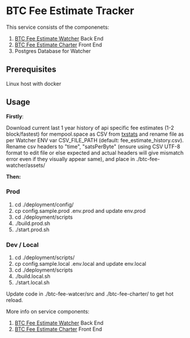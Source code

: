 # BTC Fee Estimate Tracker

This service consists of the componenets:
1. [BTC Fee Estimate Watcher](btc-fee-watcher/README.md) Back End
2. [BTC Fee Estimate Charter](btc-fee-charter/README.md) Front End
3. Postgres Database for Watcher

## Prerequisites
Linux host with docker

## Usage

**Firstly**:

Download current last 1 year history of api specific fee estimates (1-2 block/fastest) for mempool.space as CSV from [txstats](https://txstats.com/d/000000011/fee-estimation?orgId=1&viewPanel=2&var-source=mempool.space) and rename file as per Watcher ENV var CSV_FILE_PATH (default: fee_estimate_history.csv). Rename csv headers to "time", "satsPerByte" (ensure using CSV UTF-8 format to edit file or else expected and actual headers will give mismatch error even if they visually appear same), and place in ./btc-fee-watcher/assets/ 

**Then:**

### Prod
1. cd ./deployment/config/
2. cp config.sample.prod .env.prod and update env.prod
3. cd ./deployment/scripts
2. ./build.prod.sh
3. ./start.prod.sh

### Dev / Local
1. cd ./deployment/scripts/
2. cp config.sample.local .env.local and update env.local
3. cd ./deployment/scripts
4. ./build.local.sh
5. ./start.local.sh

Update code in ./btc-fee-watcer/src and ./btc-fee-charter/ to get hot reload. 

More info on service components:
1. [BTC Fee Estimate Watcher](btc-fee-watcher/README.md) Back End
2. [BTC Fee Estimate Charter](btc-fee-charter/README.md) Front End





